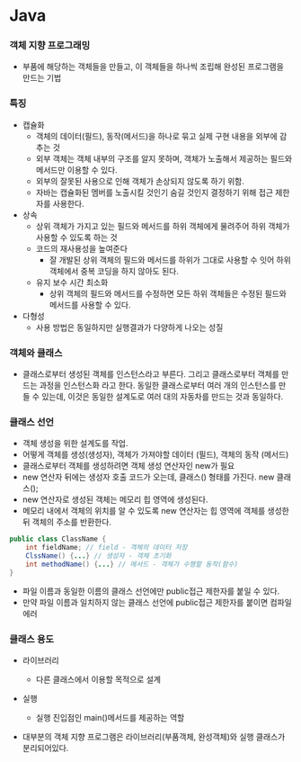 # Java

### 객체 지향 프로그래밍

- 부품에 해당하는 객체들을 만들고, 이 객체들을 하나씩 조립해 완성된 프로그램을 만드는 기법

### 특징

- 캡슐화
    - 객체의 데이터(필드), 동작(메서드)을 하나로 묶고 실제 구현 내용을 외부에 감추는 것
    - 외부 객체는 객체 내부의 구조를 알지 못하며, 객체가 노출해서 제공하는 필드와 메서드만 이용할 수 있다.
    - 외부의 잘못된 사용으로 인해 객체가 손상되지 않도록 하기 위함.
    - 자바는 캡슐화된 멤버를 노출시킬 것인기 숨길 것인지 결정하기 위해 접근 제한자를 사용한다.
- 상속
    - 상위 객체가 가지고 있는 필드와 메서드를 하위 객체에게 물려주어 하위 객체가 사용할 수 있도록 하는 것
    - 코드의 재사용성을 높여준다
        - 잘 개발된 상위 객체의 필드와 메서드를 하위가 그대로 사용할 수 잇어 하위 객체에서 중복 코딩을 하지 않아도 된다.
    - 유지 보수 시간 최소화
        - 상위 객체의 필드와 메서드를 수정하면 모든 하위 객체들은 수정된 필드와 메서드를 사용할 수 있다.
- 다형성
    - 사용 방법은 동일하지만 실행결과가 다양하게 나오는 성질
    

### 객체와 클래스

- 클래스로부터 생성된 객체를 인스턴스라고 부른다. 그리고 클래스로부터 객체를 만드는 과정을 인스턴스화 라고 한다. 동일한 클래스로부터 여러 개의 인스턴스를 만들 수 있는데, 이것은 동일한 설계도로 여러 대의 자동차를 만드는 것과 동일하다.

### 클래스 선언

- 객체 생성을 위한 설계도를 작업.
- 어떻게 객체를 생성(생성자), 객체가 가져야할 데이터 (필드), 객체의 동작 (메서드)
- 클래스로부터 객체를 생성하려면 객체 생성 연산자인 new가 필요
- new 연산자 뒤에는 생성자 호출 코드가 오는데, 클래스() 형태를 가진다. new 클래스();
- new 연산자로 생성된 객체는 메모리 힙 영역에 생성된다.
- 메모리 내에서 객체의 위치를 알 수 있도록 new 연산자는 힙 영역에 객체를 생성한 뒤 객체의 주소를 반환한다.

```java
public class ClassName {
	int fieldName; // field - 객체의 데이터 저장
	ClssName() {...} // 생성자 - 객체 초기화
	int methodName() {...} // 메서드 - 객체가 수행할 동작(함수)
}
```

- 파일 이름과 동일한 이름의 클래스 선언에만 public접근 제한자를 붙일 수 있다.
- 만약 파일 이름과 일치하지 않는 클래스 선언에 public접근 제한자를 붙이면 컴파일 에러
  

### 클래스 용도
- 라이브러리
  - 다른 클래스에서 이용할 목적으로 설계
- 실행
  - 실행 진입점인 main()메서드를 제공하는 역할


- 대부분의 객체 지향 프로그램은 라이브러리(부품객체, 완성객체)와 실행 클래스가 분리되어있다.